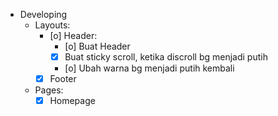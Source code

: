 - Developing
  - Layouts:
    - [o] Header:
      - [o] Buat Header
      - [x] Buat sticky scroll, ketika discroll bg menjadi putih
      - [o] Ubah warna bg menjadi putih kembali
    - [x] Footer

  - Pages:
    - [x] Homepage